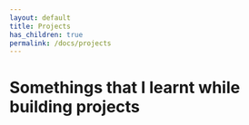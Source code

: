 ```yaml
---
layout: default
title: Projects
has_children: true
permalink: /docs/projects
---
```


# Somethings that I learnt while building projects
